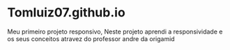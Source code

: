 # Tomluiz07.github.io
Meu primeiro projeto responsivo, 
Neste projeto aprendi a responsividade e os seus conceitos atravez do professor andre da origamid 

